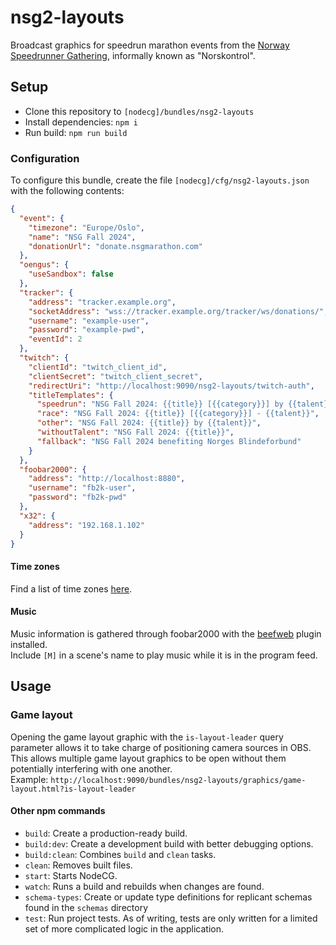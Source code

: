 # nsg2-layouts

Broadcast graphics for speedrun marathon events from the [Norway Speedrunner Gathering](https://nsgmarathon.com/), informally known as "Norskontrol".

## Setup

- Clone this repository to `[nodecg]/bundles/nsg2-layouts`
- Install dependencies: `npm i`
- Run build: `npm run build`

### Configuration

To configure this bundle, create the file `[nodecg]/cfg/nsg2-layouts.json` with the following contents:

```json
{
  "event": {
    "timezone": "Europe/Oslo",
    "name": "NSG Fall 2024",
    "donationUrl": "donate.nsgmarathon.com"
  },
  "oengus": {
    "useSandbox": false
  },
  "tracker": {
    "address": "tracker.example.org",
    "socketAddress": "wss://tracker.example.org/tracker/ws/donations/",
    "username": "example-user",
    "password": "example-pwd",
    "eventId": 2
  },
  "twitch": {
    "clientId": "twitch_client_id",
    "clientSecret": "twitch_client_secret",
    "redirectUri": "http://localhost:9090/nsg2-layouts/twitch-auth",
    "titleTemplates": {
      "speedrun": "NSG Fall 2024: {{title}} [{{category}}] by {{talent}}",
      "race": "NSG Fall 2024: {{title}} [{{category}}] - {{talent}}",
      "other": "NSG Fall 2024: {{title}} by {{talent}}",
      "withoutTalent": "NSG Fall 2024: {{title}}",
      "fallback": "NSG Fall 2024 benefiting Norges Blindeforbund"
    }
  },
  "foobar2000": {
    "address": "http://localhost:8880",
    "username": "fb2k-user",
    "password": "fb2k-pwd"
  },
  "x32": {
    "address": "192.168.1.102"
  }
}
```

#### Time zones

Find a list of time zones [here](https://en.wikipedia.org/wiki/List_of_tz_database_time_zones#List).

#### Music

Music information is gathered through foobar2000 with the [beefweb](https://github.com/hyperblast/beefweb) plugin installed.  
Include `[M]` in a scene's name to play music while it is in the program feed.

## Usage

### Game layout

Opening the game layout graphic with the `is-layout-leader` query parameter allows it to take charge of positioning 
camera sources in OBS. This allows multiple game layout graphics to be open without them potentially interfering with 
one another.  
Example: `http://localhost:9090/bundles/nsg2-layouts/graphics/game-layout.html?is-layout-leader`

#### Other npm commands

- `build`: Create a production-ready build.
- `build:dev`: Create a development build with better debugging options.
- `build:clean`: Combines `build` and `clean` tasks.
- `clean`: Removes built files.
- `start`: Starts NodeCG.
- `watch`: Runs a build and rebuilds when changes are found.
- `schema-types`: Create or update type definitions for replicant schemas found in the `schemas` directory
- `test`: Run project tests. As of writing, tests are only written for a limited set of more complicated logic in the application.
